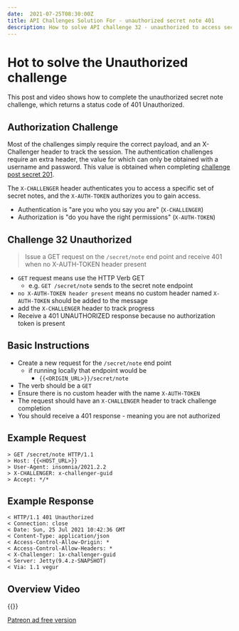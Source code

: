 ```yaml
---
date:  2021-07-25T08:30:00Z
title: API Challenges Solution For - unauthorized secret note 401
description: How to solve API challenge 32 - unauthorized to access secret note 403
---
```



# Hot to solve the Unauthorized challenge

This post and video shows how to complete the unauthorized secret note challenge, which returns a status code of 401 Unauthorized.

## 	Authorization Challenge

Most of the challenges simply require the correct payload, and an X-Challenger header to track the session. The authentication challenges require an extra header, the value for which can only be obtained with a username and password. This value is obtained when completing [challenge post secret 201](/apichallenges/solutions/authentication/post-secret-201).

The `X-CHALLENGER` header authenticates you to access a specific set of secret notes, and the `X-AUTH-TOKEN` authorizes you to gain access.

- Authentication is "are you who you say you are" (`X-CHALLENGER`)
- Authorization is "do you have the right permissions" (`X-AUTH-TOKEN`)


## Challenge 32 Unauthorized

> Issue a GET request on the `/secret/note` end point and receive 401 when no X-AUTH-TOKEN header present

- `GET` request means use the HTTP Verb GET
    - e.g. `GET /secret/note` sends to the secret note endpoint
- `no X-AUTH-TOKEN header present` means no custom header named `X-AUTH-TOKEN` should be added to the message
- add the `X-CHALLENGER` header to track progress
- Receive a 401 UNAUTHORIZED response because no authorization token is present

## Basic Instructions

- Create a new request for the `/secret/note` end point
    - if running locally that endpoint would be
        - `{{<ORIGIN_URL>}}/secret/note`
- The verb should be a `GET`
- Ensure there is no custom header with the name `X-AUTH-TOKEN`
- The request should have an `X-CHALLENGER` header to track challenge completion
- You should receive a 401 response - meaning you are not authorized

## Example Request

~~~~~~~~
> GET /secret/note HTTP/1.1
> Host: {{<HOST_URL>}}
> User-Agent: insomnia/2021.2.2
> X-CHALLENGER: x-challenger-guid
> Accept: */*
~~~~~~~~

## Example Response

~~~~~~~~
< HTTP/1.1 401 Unauthorized
< Connection: close
< Date: Sun, 25 Jul 2021 10:42:36 GMT
< Content-Type: application/json
< Access-Control-Allow-Origin: *
< Access-Control-Allow-Headers: *
< X-Challenger: 1x-challenger-guid
< Server: Jetty(9.4.z-SNAPSHOT)
< Via: 1.1 vegur
~~~~~~~~


## Overview Video

{{<youtube-embed key="__uZlQZ48io" title="Solution to Unauthorized Get challenge">}}

[Patreon ad free version](https://www.patreon.com/posts/54089275)




